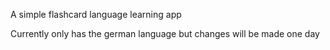 A simple flashcard language learning app

Currently only has the german language but changes will be made one day
